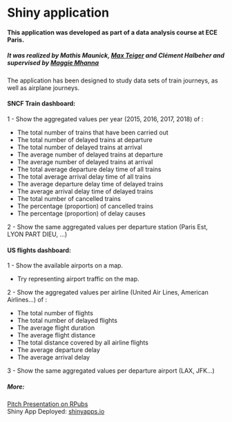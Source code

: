 # Shiny application

#### This application was developed as part of a data analysis course at ECE Paris. 
##### It was realized by Mathis Maunick, [Max Teiger](https://www.linkedin.com/in/max-teiger/) and Clément Halbeher and supervised by [Maggie Mhanna](https://www.linkedin.com/in/mmhanna) 

The application has been designed to study data sets of train journeys, as well as airplane journeys.

#### SNCF Train dashboard:

1 - Show the aggregated values per year (2015, 2016, 2017, 2018) of :

* The total number of trains that have been carried out
* The total number of delayed trains at departure
* The total number of delayed trains at arrival
* The average number of delayed trains at departure
* The average number of delayed trains at arrival
* The total average departure delay time of all trains
* The total average arrival delay time of all trains
* The average departure delay time of delayed trains
* The average arrival delay time of delayed trains
* The total number of cancelled trains
* The percentage (proportion) of cancelled trains
* The percentage (proportion) of delay causes

2 - Show the same aggregated values per departure station (Paris Est, LYON PART DIEU, ...)

#### US flights dashboard: 

1 - Show the available airports on a map.
* Try representing airport traffic on the map.
  
2 - Show the aggregated values per airline (United Air Lines, American Airlines...) of : 

* The total number of flights
* The total number of delayed flights
* The average flight duration
* The average flight distance
* The total distance covered by all airline flights
* The average departure delay
* The average arrival delay

3 - Show the same aggregated values per departure airport (LAX, JFK...)

##### More:
[Pitch Presentation on RPubs](linkhere)
<br>Shiny App Deployed: [shinyapps.io](https://mathismaunick.shinyapps.io/projet_R-master/?fbclid=IwAR0LAbezLiRGOyd95a666izogc10pB5ur_B8KuggKD_s0OJI6gcnXdD8FqY)